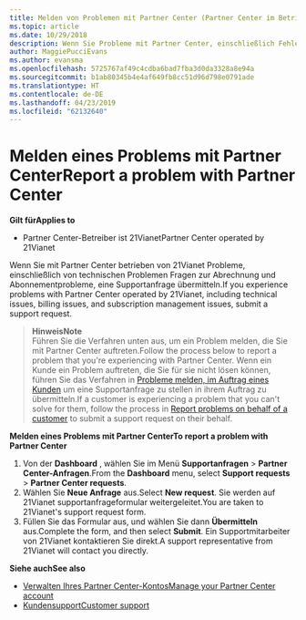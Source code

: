 ```yaml
---
title: Melden von Problemen mit Partner Center (Partner Center im Betrieb über 21Vianet)
ms.topic: article
ms.date: 10/29/2018
description: Wenn Sie Probleme mit Partner Center, einschließlich Fehler finden oder dienstunterbrechungen, wenden Sie sich an 21Vianet.
author: MaggiePucciEvans
ms.author: evansma
ms.openlocfilehash: 5725767af49c4cdba6bad7fba3d0da3328a8e94a
ms.sourcegitcommit: b1ab80345b4e4af649fb8cc51d96d798e0791ade
ms.translationtype: HT
ms.contentlocale: de-DE
ms.lasthandoff: 04/23/2019
ms.locfileid: "62132640"
---
```

# <a name="report-a-problem-with-partner-center"></a><span data-ttu-id="61f1f-103">Melden eines Problems mit Partner Center</span><span class="sxs-lookup"><span data-stu-id="61f1f-103">Report a problem with Partner Center</span></span> 


<span data-ttu-id="61f1f-104">**Gilt für**</span><span class="sxs-lookup"><span data-stu-id="61f1f-104">**Applies to**</span></span>

-   <span data-ttu-id="61f1f-105">Partner Center-Betreiber ist 21Vianet</span><span class="sxs-lookup"><span data-stu-id="61f1f-105">Partner Center operated by 21Vianet</span></span>


<span data-ttu-id="61f1f-106">Wenn Sie mit Partner Center betrieben von 21Vianet Probleme, einschließlich von technischen Problemen Fragen zur Abrechnung und Abonnementprobleme, eine Supportanfrage übermitteln.</span><span class="sxs-lookup"><span data-stu-id="61f1f-106">If you experience problems with Partner Center operated by 21Vianet, including technical issues, billing issues, and subscription management issues, submit a support request.</span></span> 

><span data-ttu-id="61f1f-107">**Hinweis**</span><span class="sxs-lookup"><span data-stu-id="61f1f-107">**Note**</span></span><br><span data-ttu-id="61f1f-108">Führen Sie die Verfahren unten aus, um ein Problem melden, die Sie mit Partner Center auftreten.</span><span class="sxs-lookup"><span data-stu-id="61f1f-108">Follow the process below to report a problem that you're experiencing with Partner Center.</span></span> <span data-ttu-id="61f1f-109">Wenn ein Kunde ein Problem auftreten, die Sie für sie nicht lösen können, führen Sie das Verfahren in [Probleme melden, im Auftrag eines Kunden](report-problems-on-behalf-of-a-customer.md) um eine Supportanfrage zu stellen in ihrem Auftrag zu übermitteln.</span><span class="sxs-lookup"><span data-stu-id="61f1f-109">If a customer is experiencing a problem that you can't solve for them, follow the process in [Report problems on behalf of a customer](report-problems-on-behalf-of-a-customer.md) to submit a support request on their behalf.</span></span>

<span data-ttu-id="61f1f-110">**Melden eines Problems mit Partner Center**</span><span class="sxs-lookup"><span data-stu-id="61f1f-110">**To report a problem with Partner Center**</span></span>

1.  <span data-ttu-id="61f1f-111">Von der **Dashboard** , wählen Sie im Menü **Supportanfragen** &gt; **Partner Center-Anfragen**.</span><span class="sxs-lookup"><span data-stu-id="61f1f-111">From the **Dashboard** menu, select **Support requests** &gt; **Partner Center requests**.</span></span>
2.  <span data-ttu-id="61f1f-112">Wählen Sie **Neue Anfrage** aus.</span><span class="sxs-lookup"><span data-stu-id="61f1f-112">Select **New request**.</span></span> <span data-ttu-id="61f1f-113">Sie werden auf 21Vianet supportanfrageformular weitergeleitet.</span><span class="sxs-lookup"><span data-stu-id="61f1f-113">You are taken to 21Vianet's support request form.</span></span> 
3.  <span data-ttu-id="61f1f-114">Füllen Sie das Formular aus, und wählen Sie dann **Übermitteln** aus.</span><span class="sxs-lookup"><span data-stu-id="61f1f-114">Complete the form, and then select **Submit**.</span></span> <span data-ttu-id="61f1f-115">Ein Supportmitarbeiter von 21Vianet kontaktieren Sie direkt.</span><span class="sxs-lookup"><span data-stu-id="61f1f-115">A support representative from 21Vianet will contact you directly.</span></span>

<span data-ttu-id="61f1f-116">**Siehe auch**</span><span class="sxs-lookup"><span data-stu-id="61f1f-116">**See also**</span></span>

-   [<span data-ttu-id="61f1f-117">Verwalten Ihres Partner Center-Kontos</span><span class="sxs-lookup"><span data-stu-id="61f1f-117">Manage your Partner Center account</span></span>](partner-center-account-setup.md)
-   [<span data-ttu-id="61f1f-118">Kundensupport</span><span class="sxs-lookup"><span data-stu-id="61f1f-118">Customer support</span></span>](customer-support.md)

 




